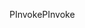 <span data-ttu-id="e6ce4-101">PInvoke</span><span class="sxs-lookup"><span data-stu-id="e6ce4-101">PInvoke</span></span>